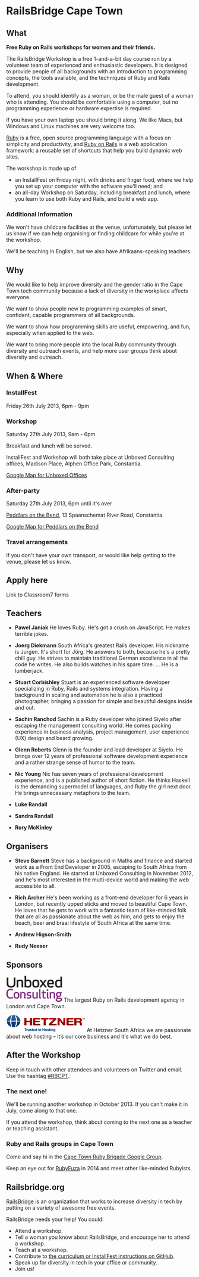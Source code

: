 # RailsBridge Cape Town

## What

**Free Ruby on Rails workshops for women and their friends.**

The RailsBridge Workshop is a free 1-and-a-bit day course run by a volunteer team of experienced and enthusiastic developers. It is designed to provide people of all backgrounds with an introduction to programming concepts, the tools available, and the techniques of Ruby and Rails development.

To attend, you should identify as a woman, or be the male guest of a woman who is attending. You should be comfortable using a computer, but no programming experience or hardware expertise is required.

If you have your own laptop you should bring it along. We like Macs, but Windows and Linux machines are very welcome too.

[Ruby](http://www.ruby-lang.org/en/) is a free, open source programming language with a focus on simplicity and productivity, and [Ruby on Rails](http://rubyonrails.org/) is a web application framework: a reusable set of shortcuts that help you build dynamic web sites.

The workshop is made up of

* an InstallFest on Friday night, with drinks and finger food, where we help you set up your computer with the software you'll need; and
* an all-day Workshop on Saturday, including breakfast and lunch, where you learn to use both Ruby and Rails, and build a web app.


### Additional Information

We won't have childcare facilities at the venue, unfortunately, but please let us know if we can help organising or finding childcare for while you're at the workshop.

We'll be teaching in English, but we also have Afrikaans-speaking teachers.


## Why

We would like to help improve diversity and the gender ratio in the Cape Town tech community because a lack of diversity in the workplace affects everyone.

We want to show people new to programming examples of smart, confident, capable programmers of all backgrounds.

We want to show how programming skills are useful, empowering, and fun, especially when applied to the web.

We want to bring more people into the local Ruby community through diversity and outreach events, and help more user groups think about diversity and outreach.


## When & Where

### InstallFest

Friday 26th July 2013, 6pm - 9pm

### Workshop

Saturday 27th July 2013, 9am - 6pm

Breakfast and lunch will be served.

InstallFest and Workshop will both take place at Unboxed Consulting offices, Madison Place, Alphen Office Park, Constantia.

[Google Map for Unboxed Offices](http://goo.gl/maps/SxLkY)

### After-party

Saturday 27th July 2013, 6pm until it's over

[Peddlars on the Bend](http://www.peddlars.co.za/), 13 Spaanschemat River Road, Constantia.

[Google Map for Peddlars on the Bend](http://goo.gl/maps/syg1D)

### Travel arrangements

If you don't have your own transport, or would like help getting to the venue, please let us know.


## Apply here

Link to Classroom7 forms

## Teachers

* **Pawel Janiak** He loves Ruby. He's got a crush on JavaScript. He makes terrible jokes.


* **Joerg Diekmann** South Africa's greatest Rails developer. His nickname is Jurgen. It's short for Jörg. He answers to both, because he's a pretty chill guy. He strives to maintain traditional German excellence in all the code he writes. He also builds watches in his spare time. ... He is a lumberjack.

* **Stuart Corbishley** Stuart is an experienced software developer specializing in Ruby, Rails and systems integration. Having a background in scaling and automation he is also a practiced photographer, bringing a passion for simple and beautiful designs inside and out.

* **Sachin Ranchod** Sachin is a Ruby developer who joined Siyelo after escaping the management consulting world. He comes packing experience in business analysis, project management, user experience (UX) design and beard growing.

* **Glenn Roberts** Glenn is the founder and lead developer at Siyelo. He brings over 12 years of professional software development experience and a rather strange sense of humor to the team.

* **Nic Young** Nic has seven years of professional development experience, and is a published author of short fiction. He thinks Haskell is the demanding supermodel of languages, and Ruby the girl next door. He brings unnecessary metaphors to the team.

* **Luke Randall**

* **Sandra Randall**

* **Rory McKinley**

## Organisers

* **Steve Barnett** Steve has a background in Maths and finance and started work as a Front End Developer in 2005, escaping to South Africa from his native England. He started at Unboxed Consulting in November 2012, and he's most interested in the multi-device world and making the web accessible to all.

* **Rich Archer** He's been working as a front-end developer for 6 years in London, but recently upped sticks and moved to beautiful Cape Town. He loves that he gets to work with a fantastic team of like-minded folk that are all as passionate about the web as him, and gets to enjoy the beach, beer and braai lifestyle of South Africa at the same time.

* **Andrew Higson-Smith**

* **Rudy Neeser**


## Sponsors

![Unboxed Consulting logo](unboxed-logo.png)
The largest Ruby on Rails development agency in London and Cape Town.

![Hetzner logo](hetzner-logo.png)
At Hetzner South Africa we are passionate about web hosting – it’s our core business and it's what we do best.

## After the Workshop

Keep in touch with other attendees and volunteers on Twitter and email. Use the hashtag [\#RBCPT](https://twitter.com/search/realtime?q=%23rbcpt).

### The next one!

We'll be running another workshop in October 2013. If you can't make it in July, come along to that one.

If you attend the workshop, think about coming to the next one as a teacher or teaching assistant.


### Ruby and Rails groups in Cape Town

Come and say hi in the [Cape Town Ruby Brigade Google Group](https://groups.google.com/forum/?fromgroups#!forum/cape-town-ruby-brigade).

Keep an eye out for [RubyFuza](http://rubyfuza.org/) in 2014 and meet other like-minded Rubyists.


## Railsbridge.org

[RailsBridge](http://railsbridge.org) is an organization that works to increase diversity in tech by putting on a variety of awesome free events.

RailsBridge needs your help! You could:

* Attend a workshop.
* Tell a woman you know about RailsBridge, and encourage her to attend a workshop.
* Teach at a workshop.
* Contribute to [the curriculum or InstallFest instructions on GitHub](https://github.com/railsbridge/docs).
* Speak up for diversity in tech in your office or community.
* Join us!